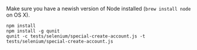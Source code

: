 Make sure you have a newish version of Node installed
(`brew install node` on OS X).

    npm install
    npm install -g qunit
    qunit -c tests/selenium/special-create-account.js -t tests/selenium/special-create-account.js
